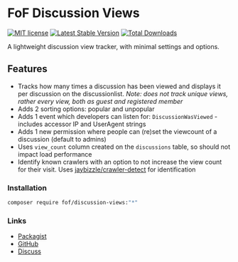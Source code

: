 # FoF Discussion Views

[![MIT license](https://img.shields.io/badge/license-MIT-blue.svg)](https://github.com/fof/discussion-views/blob/master/LICENSE) [![Latest Stable Version](https://img.shields.io/packagist/v/fof/discussion-views.svg)](https://packagist.org/packages/fof/discussion-views) [![Total Downloads](https://img.shields.io/packagist/dt/fof/discussion-views.svg)](https://packagist.org/packages/fof/discussion-views)

A lightweight discussion view tracker, with minimal settings and options.

## Features

- Tracks how many times a discussion has been viewed and displays it per discussion on the discussionlist. _Note: does not track unique views, rather every view, both as guest and registered member_
- Adds 2 sorting options: popular and unpopular
- Adds 1 event which developers can listen for: `DiscussionWasViewed` - includes accessor IP and UserAgent strings
- Adds 1 new permission where people can (re)set the viewcount of a discussion (default to admins)
- Uses `view_count` column created on the `discussions` table, so should not impact load performance
- Identify known crawlers with an option to not increase the view count for their visit. Uses [jaybizzle/crawler-detect](https://github.com/JayBizzle/Crawler-Detect) for identification

### Installation

```sh
composer require fof/discussion-views:"*"
```

### Links

- [Packagist](https://packagist.org/packages/fof/discussion-views)
- [GitHub](https://github.com/friendsofflarum/discussion-views)
- [Discuss](https://discuss.flarum.org/d/24002)
